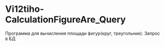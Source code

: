 # Vi12tiho-CalculationFigureAre_Query
Программа для вычисления площади фигур(круг, треугольник). Запрос в БД
